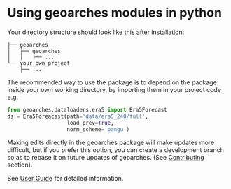 # Using geoarches modules in python

Your directory structure should look like this after installation:
```
├── geoarches
│   ├── geoarches
│   │   ├── ...
└── your_own_project
    ├── ...
```

The recommended way to use the package is to depend on the package inside your own working directory, by importing them in your project code e.g.

```python
from geoarches.dataloaders.era5 import Era5Forecast
ds = Era5Foreacast(path='data/era5_240/full',
                   load_prev=True,
                   norm_scheme='pangu')
```

Making edits directly in the geoarches package will make updates more difficult, but if you prefer this option, you can create a development branch so as to rebase it on future updates of geoarches. (See [Contributing](contributing.md) section).

See [User Guide](../user_guide.md) for detailed information.